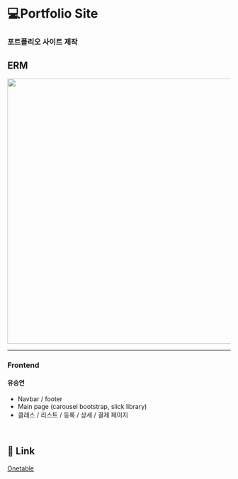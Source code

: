 # 💻Portfolio Site

### 포트폴리오 사이트 제작

## ERM
<img src="https://user-images.githubusercontent.com/26360179/196043616-ac2ee3b7-500b-40cf-be25-4c3dcf0ac424.png" width="600"/>
<hr />

### Frontend

#### 유승연

- Navbar / footer
- Main page (carousel bootstrap, slick library)
- 클래스 / 리스트 / 등록 / 상세 / 결제 페이지

&nbsp;
## :link: Link
[Onetable](http://101.101.219.234:3000/)

